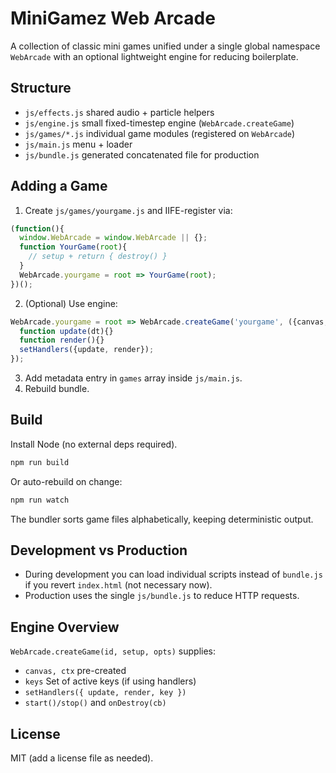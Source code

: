 # MiniGamez Web Arcade

A collection of classic mini games unified under a single global namespace `WebArcade` with an optional lightweight engine for reducing boilerplate.

## Structure
- `js/effects.js` shared audio + particle helpers
- `js/engine.js` small fixed-timestep engine (`WebArcade.createGame`)
- `js/games/*.js` individual game modules (registered on `WebArcade`)
- `js/main.js` menu + loader
- `js/bundle.js` generated concatenated file for production

## Adding a Game
1. Create `js/games/yourgame.js` and IIFE-register via:
```js
(function(){
  window.WebArcade = window.WebArcade || {};
  function YourGame(root){
    // setup + return { destroy() }
  }
  WebArcade.yourgame = root => YourGame(root);
})();
```
2. (Optional) Use engine:
```js
WebArcade.yourgame = root => WebArcade.createGame('yourgame', ({canvas, ctx, setHandlers}) => {
  function update(dt){}
  function render(){}
  setHandlers({update, render});
});
```
3. Add metadata entry in `games` array inside `js/main.js`.
4. Rebuild bundle.

## Build
Install Node (no external deps required).

```powershell
npm run build
```
Or auto-rebuild on change:
```powershell
npm run watch
```
The bundler sorts game files alphabetically, keeping deterministic output.

## Development vs Production
- During development you can load individual scripts instead of `bundle.js` if you revert `index.html` (not necessary now).
- Production uses the single `js/bundle.js` to reduce HTTP requests.

## Engine Overview
`WebArcade.createGame(id, setup, opts)` supplies:
- `canvas, ctx` pre-created
- `keys` Set of active keys (if using handlers)
- `setHandlers({ update, render, key })`
- `start()/stop()` and `onDestroy(cb)`

## License
MIT (add a license file as needed).
